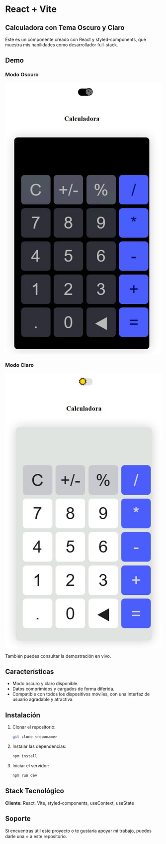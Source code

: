 # React + Vite
## Calculadora con Tema Oscuro y Claro

Este es un componente creado con React y styled-components, que muestra mis habilidades como desarrollador full-stack.

## Demo

### Modo Oscuro
<img src="./calculadoraDark.JPG" alt="Modo Oscuro" width="1080"/>

### Modo Claro
<img src="./calculadoraLight.JPG" alt="Modo Claro" width="1080"/>

También puedes consultar la demostración en vivo.

## Características

- Modo oscuro y claro disponible.
- Datos comprimidos y cargados de forma diferida.
- Compatible con todos los dispositivos móviles, con una interfaz de usuario agradable y atractiva.

## Instalación

1. Clonar el repositorio:

    ```bash
    git clone <reponame>
    ```

2. Instalar las dependencias:

    ```bash
    npm install
    ```

3. Iniciar el servidor:

    ```bash
    npm run dev
    ```

## Stack Tecnológico

**Cliente:** React, Vite, styled-components, useContext, useState

## Soporte

Si encuentras útil este proyecto o te gustaría apoyar mi trabajo, puedes darle una ⭐ a este repositorio.
